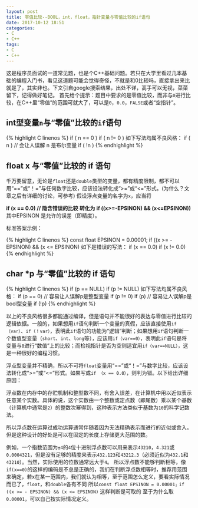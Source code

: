 ```yaml
---
layout: post
title: 零值比较--BOOL，int，float，指针变量与零值比较的if语句
date: 2017-10-12 18:51
categories:
- C
- C++
tags: 
- C
- C++
---
```


这是程序员面试的一道常见题，也是个C++基础问题。若只在大学里看过几本基础的编程入门书，看见这道题可能会觉得奇怪，不就是和0比较吗，直接拿出来比就是了，其实非也。下文引自google搜索结果，出处不详，高手可以无视，菜菜留下，记得做好笔记。
首先给个提示：题目中要求的是零值比较，而非与`0`进行比较，在C++里“零值”的范围可就大了，可以是`0`，`0.0`，`FALSE`或者“空指针”。

## int型变量`n`与“零值”比较的`if`语句 ##

{% highlight C linenos %}
if ( n == 0 )
if ( n != 0 )
如下写法均属不良风格：
if ( n )    // 会让人误解 n 是布尔变量
if ( !n  )
{% endhighlight %}

## float x 与“零值”比较的 if 语句 ##

千万要留意，无论是`float`还是`double`类型的变量，都有精度限制，都不可以用“==”或“！=”与任何数字比较，应该设法转化成“>=”或“<=”形式。(为什么？文章之后有详细的讨论，可参考)
假设浮点变量的名字为`x`，应当将

**if (x == 0.0)  // 隐含错误的比较**
**转化为**
**if ((x>=-EPSINON) && (x<=EPSINON))**
其中EPSINON 是允许的误差（即精度）。

标准答案示例：

{% highlight C linenos %}
const float EPSINON = 0.00001;
if ((x >= - EPSINON) && (x <= EPSINON)
如下是错误的写法：
if (x == 0.0) 
if (x != 0.0)
{% endhighlight %}

## char *p 与“零值”比较的 if 语句 ##

{% highlight C linenos %}
if (p == NULL)
if (p != NULL)
如下写法均属不良风格：
if (p == 0)   // 容易让人误解p是整型变量
if (p != 0) 
if (p)        // 容易让人误解p是bool型变量
if (!p)
{% endhighlight %}

以上的不良风格很多都能通过编译，但是语句并不能很好的表达与零值进行比较的逻辑依据。一般的，如果想用`if`语句判断一个变量的真假，应该直接使用`if（var）`、`if（！var）`，表明此`if`语句的功能为“逻辑”判断；如果想用`if`语句判断一个数值型变量（`short`、`int`、`long`等），应该用`if（var==0）`，表明此`if`语句是将变量与`0`进行“数值”上的比较；而检视指针是否为空则适宜用`if（var==NULL）`，这是一种很好的编程习惯。

浮点型变量并不精确，所以不可将`float`变量用“==”或“！=”与数字比较，应该设法转化成“>=”或“<=”形式。如果写成`if （x == 0.0）`，则判为错。以下给出详细原因：

浮点数在内存中的存贮机制和整型数不同，有舍入误差，在计算机中用以近似表示任意某个实数。具体的说，这个实数由一个整数或定点数（即尾数）乘以某个基数（计算机中通常是`2`）的整数次幂得到，这种表示方法类似于基数为`10`的科学记数法。

所以浮点数在运算过成功运算通常伴随着因为无法精确表示而进行的近似或舍入。但是这种设计的好处是可以在固定的长度上存储更大范围的数。 

例如，一个指数范围为`±4`的`4`位十进制浮点数可以用来表示`43210`，`4.321`或`0.0004321`，但是没有足够的精度来表示`432.123`和`43212.3`（必须近似为`432.1`和`43210`）。当然，实际使用的位数通常远大于`4`。 
所以浮点数不能够判断相等，像`if(x==0)`的这样的编码是不总是正确的，我们在判断浮点数相等时，推荐用范围来确定，若x在某一范围内，我们就认为相等，至于范围怎么定义，要看实际情况而已了，`float`，和`double`各有不同 
所以`const float EPSINON = 0.00001;`
`if ((x >= - EPSINON) && (x <= EPSINON)` 这样判断是可取的 
至于为什么取`0.00001`，可以自己按实际情况定义。